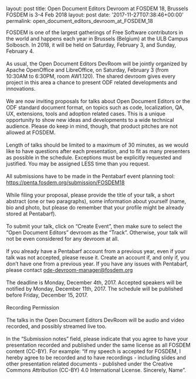 layout: post
title: Open Document Editors Devroom at FOSDEM 18, Brussels FOSDEM is 3-4 Feb 2018
layout: post
date: '2017-11-27T07:38:46+00:00'
permalink: open_document_editors_devroom_at_FOSDEM_18

FOSDEM is one of the largest gatherings of Free Software contributors in the world and happens each year in Brussels (Belgium) at the ULB Campus Solbosch. In 2018, it will be held on Saturday, February 3, and Sunday, February 4.<br /><br />As usual, the Open Document Editors DevRoom will be jointly organized by Apache OpenOffice and LibreOffice, on Saturday, February 3 (from 10:30AM to 6:30PM, room AW1.120). The shared devroom gives every project in this area a chance to present ODF related developments and innovations.<br /><br />We are now inviting proposals for talks about Open Document Editors or the ODF standard document format, on topics such as code, localization, QA, UX, extensions, tools and adoption related cases. This is a unique opportunity to show new ideas and developments to a wide technical audience. Please do keep in mind, though, that product pitches are not allowed at FOSDEM.<br /><br />Length of talks should be limited to a maximum of 30 minutes, as we would like to have questions after each presentation, and to fit as many presenters as possible in the schedule. Exceptions must be explicitly requested and justified. You may be assigned LESS time than you request.<br /><br />All submissions have to be made in the Pentabarf event planning tool: <a href="https://penta.fosdem.org/submission/FOSDEM18">https://penta.fosdem.org/submission/FOSDEM18</a><br /><br />While filing your proposal, please provide the title of your talk, a short abstract (one or two paragraphs), some information about yourself (name, bio and photo, but please do remember that your profile might be already stored at Pentabarf).<br /><br />To submit your talk, click on “Create Event”, then make sure to select the “Open Document Editors” devroom as the “Track”. Otherwise, your talk will not be even considered for any devroom at all.<br /><br />If you already have a Pentabarf account from a previous year, even if your talk was not accepted, please reuse it. Create an account if, and only if, you don’t have one from a previous year. If you have any issues with Pentabarf, please contact ode-devroom-manager@fosdem.org<br /><br />The deadline is Monday, December 4th, 2017. Accepted speakers will be notified by Monday, December 11th, 2017. The schedule will be published before Friday, December 15, 2017.<br /><br />Recording Permission<br /><br />The talks in the Open Document Editors DevRoom will be audio and video recorded, and possibly streamed live too.<br /><br />In the “Submission notes” field, please indicate that you agree to have your presentation recorded and published under the same license as all FOSDEM content (CC-BY). For example: “If my speech is accepted for FOSDEM, I hereby agree to be recorded and to have recordings - including slides and other presentation related documents - published under the Creative Commons Attribution (CC-BY) 4.0 International License. Sincerely, Name”.&nbsp;
